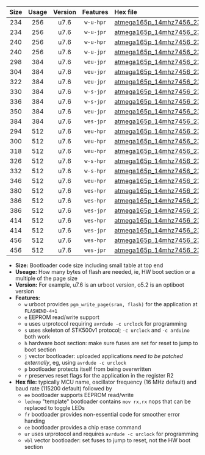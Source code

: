 |Size|Usage|Version|Features|Hex file|
|:-:|:-:|:-:|:-:|:--|
|234|256|u7.6|`w-u-hpr`|[atmega165p_14mhz7456_230400bps_ur.hex](https://raw.githubusercontent.com/stefanrueger/urboot/main//atmega165p_14mhz7456_230400bps_ur.hex)|
|234|256|u7.6|`w-u-jpr`|[atmega165p_14mhz7456_230400bps_ur_vbl.hex](https://raw.githubusercontent.com/stefanrueger/urboot/main//atmega165p_14mhz7456_230400bps_ur_vbl.hex)|
|240|256|u7.6|`w-u-hpr`|[atmega165p_14mhz7456_230400bps_lednop_ur.hex](https://raw.githubusercontent.com/stefanrueger/urboot/main//atmega165p_14mhz7456_230400bps_lednop_ur.hex)|
|240|256|u7.6|`w-u-jpr`|[atmega165p_14mhz7456_230400bps_lednop_ur_vbl.hex](https://raw.githubusercontent.com/stefanrueger/urboot/main//atmega165p_14mhz7456_230400bps_lednop_ur_vbl.hex)|
|298|384|u7.6|`weu-jpr`|[atmega165p_14mhz7456_230400bps_ee_ur_vbl.hex](https://raw.githubusercontent.com/stefanrueger/urboot/main//atmega165p_14mhz7456_230400bps_ee_ur_vbl.hex)|
|304|384|u7.6|`weu-jpr`|[atmega165p_14mhz7456_230400bps_ee_lednop_ur_vbl.hex](https://raw.githubusercontent.com/stefanrueger/urboot/main//atmega165p_14mhz7456_230400bps_ee_lednop_ur_vbl.hex)|
|322|384|u7.6|`weu-jpr`|[atmega165p_14mhz7456_230400bps_ee_lednop_fr_ur_vbl.hex](https://raw.githubusercontent.com/stefanrueger/urboot/main//atmega165p_14mhz7456_230400bps_ee_lednop_fr_ur_vbl.hex)|
|330|384|u7.6|`w-s-jpr`|[atmega165p_14mhz7456_230400bps_vbl.hex](https://raw.githubusercontent.com/stefanrueger/urboot/main//atmega165p_14mhz7456_230400bps_vbl.hex)|
|336|384|u7.6|`w-s-jpr`|[atmega165p_14mhz7456_230400bps_lednop_vbl.hex](https://raw.githubusercontent.com/stefanrueger/urboot/main//atmega165p_14mhz7456_230400bps_lednop_vbl.hex)|
|350|384|u7.6|`weu-jpr`|[atmega165p_14mhz7456_230400bps_ee_lednop_fr_ce_ur_vbl.hex](https://raw.githubusercontent.com/stefanrueger/urboot/main//atmega165p_14mhz7456_230400bps_ee_lednop_fr_ce_ur_vbl.hex)|
|384|384|u7.6|`wes-jpr`|[atmega165p_14mhz7456_230400bps_ee_vbl.hex](https://raw.githubusercontent.com/stefanrueger/urboot/main//atmega165p_14mhz7456_230400bps_ee_vbl.hex)|
|294|512|u7.6|`weu-hpr`|[atmega165p_14mhz7456_230400bps_ee_ur.hex](https://raw.githubusercontent.com/stefanrueger/urboot/main//atmega165p_14mhz7456_230400bps_ee_ur.hex)|
|300|512|u7.6|`weu-hpr`|[atmega165p_14mhz7456_230400bps_ee_lednop_ur.hex](https://raw.githubusercontent.com/stefanrueger/urboot/main//atmega165p_14mhz7456_230400bps_ee_lednop_ur.hex)|
|318|512|u7.6|`weu-hpr`|[atmega165p_14mhz7456_230400bps_ee_lednop_fr_ur.hex](https://raw.githubusercontent.com/stefanrueger/urboot/main//atmega165p_14mhz7456_230400bps_ee_lednop_fr_ur.hex)|
|326|512|u7.6|`w-s-hpr`|[atmega165p_14mhz7456_230400bps.hex](https://raw.githubusercontent.com/stefanrueger/urboot/main//atmega165p_14mhz7456_230400bps.hex)|
|332|512|u7.6|`w-s-hpr`|[atmega165p_14mhz7456_230400bps_lednop.hex](https://raw.githubusercontent.com/stefanrueger/urboot/main//atmega165p_14mhz7456_230400bps_lednop.hex)|
|346|512|u7.6|`weu-hpr`|[atmega165p_14mhz7456_230400bps_ee_lednop_fr_ce_ur.hex](https://raw.githubusercontent.com/stefanrueger/urboot/main//atmega165p_14mhz7456_230400bps_ee_lednop_fr_ce_ur.hex)|
|380|512|u7.6|`wes-hpr`|[atmega165p_14mhz7456_230400bps_ee.hex](https://raw.githubusercontent.com/stefanrueger/urboot/main//atmega165p_14mhz7456_230400bps_ee.hex)|
|386|512|u7.6|`wes-hpr`|[atmega165p_14mhz7456_230400bps_ee_lednop.hex](https://raw.githubusercontent.com/stefanrueger/urboot/main//atmega165p_14mhz7456_230400bps_ee_lednop.hex)|
|386|512|u7.6|`wes-jpr`|[atmega165p_14mhz7456_230400bps_ee_lednop_vbl.hex](https://raw.githubusercontent.com/stefanrueger/urboot/main//atmega165p_14mhz7456_230400bps_ee_lednop_vbl.hex)|
|414|512|u7.6|`wes-hpr`|[atmega165p_14mhz7456_230400bps_ee_lednop_fr.hex](https://raw.githubusercontent.com/stefanrueger/urboot/main//atmega165p_14mhz7456_230400bps_ee_lednop_fr.hex)|
|414|512|u7.6|`wes-jpr`|[atmega165p_14mhz7456_230400bps_ee_lednop_fr_vbl.hex](https://raw.githubusercontent.com/stefanrueger/urboot/main//atmega165p_14mhz7456_230400bps_ee_lednop_fr_vbl.hex)|
|456|512|u7.6|`wes-hpr`|[atmega165p_14mhz7456_230400bps_ee_lednop_fr_ce.hex](https://raw.githubusercontent.com/stefanrueger/urboot/main//atmega165p_14mhz7456_230400bps_ee_lednop_fr_ce.hex)|
|456|512|u7.6|`wes-jpr`|[atmega165p_14mhz7456_230400bps_ee_lednop_fr_ce_vbl.hex](https://raw.githubusercontent.com/stefanrueger/urboot/main//atmega165p_14mhz7456_230400bps_ee_lednop_fr_ce_vbl.hex)|

- **Size:** Bootloader code size including small table at top end
- **Useage:** How many bytes of flash are needed, ie, HW boot section or a multiple of the page size
- **Version:** For example, u7.6 is an urboot version, o5.2 is an optiboot version
- **Features:**
  + `w` urboot provides `pgm_write_page(sram, flash)` for the application at `FLASHEND-4+1`
  + `e` EEPROM read/write support
  + `u` uses urprotocol requiring `avrdude -c urclock` for programming
  + `s` uses skeleton of STK500v1 protocol; `-c urclock` and `-c arduino` both work
  + `h` hardware boot section: make sure fuses are set for reset to jump to boot section
  + `j` vector bootloader: uploaded applications *need to be patched externally*, eg, using `avrdude -c urclock`
  + `p` bootloader protects itself from being overwritten
  + `r` preserves reset flags for the application in the register R2
- **Hex file:** typically MCU name, oscillator frequency (16 MHz default) and baud rate (115200 default) followed by
  + `ee` bootloader supports EEPROM read/write
  + `lednop` "template" bootloader contains `mov rx,rx` nops that can be replaced to toggle LEDs
  + `fr` bootloader provides non-essential code for smoother error handing
  + `ce` bootloader provides a chip erase command
  + `ur` uses urprotocol and requires `avrdude -c urclock` for programming
  + `vbl` vector bootloader: set fuses to jump to reset, not the HW boot section

